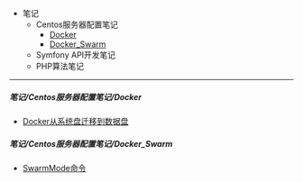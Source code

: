 - 笔记
    - Centos服务器配置笔记
        - [Docker](https://github.com/Mike-he/myNotes#笔记centos服务器配置笔记docker)
        - [Docker_Swarm](https://github.com/Mike-he/myNotes#笔记centos服务器配置笔记docker_swarm)
    - Symfony API开发笔记
    - PHP算法笔记

---

##### 笔记/Centos服务器配置笔记/Docker
- [Docker从系统盘迁移到数据盘](https://github.com/Mike-he/myNotes/blob/master/笔记/Centos服务器配置笔记/Docker/docker从系统盘迁移到数据盘.md#docker从系统盘迁移到数据盘)

##### 笔记/Centos服务器配置笔记/Docker_Swarm
- [SwarmMode命令](https://github.com/Mike-he/myNotes/blob/master/笔记/Centos服务器配置笔记/Docker_Swarm/SwarmMode命令.md#swarmmode命令)
